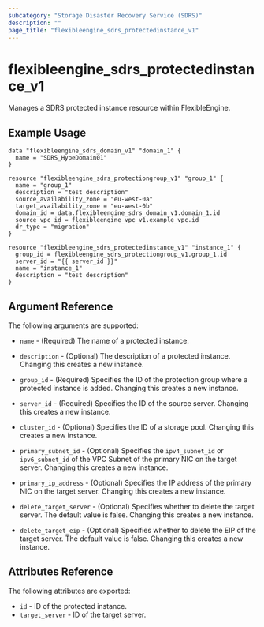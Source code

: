```yaml
---
subcategory: "Storage Disaster Recovery Service (SDRS)"
description: ""
page_title: "flexibleengine_sdrs_protectedinstance_v1"
---
```


# flexibleengine_sdrs_protectedinstance_v1

Manages a SDRS protected instance resource within FlexibleEngine.

## Example Usage

```hcl
data "flexibleengine_sdrs_domain_v1" "domain_1" {
  name = "SDRS_HypeDomain01"
}

resource "flexibleengine_sdrs_protectiongroup_v1" "group_1" {
  name = "group_1"
  description = "test description"
  source_availability_zone = "eu-west-0a"
  target_availability_zone = "eu-west-0b"
  domain_id = data.flexibleengine_sdrs_domain_v1.domain_1.id
  source_vpc_id = flexibleengine_vpc_v1.example_vpc.id
  dr_type = "migration"
}

resource "flexibleengine_sdrs_protectedinstance_v1" "instance_1" {
  group_id = flexibleengine_sdrs_protectiongroup_v1.group_1.id
  server_id = "{{ server_id }}"
  name = "instance_1"
  description = "test description"
}

```

## Argument Reference

The following arguments are supported:

* `name` - (Required) The name of a protected instance.

* `description` - (Optional) The description of a protected instance. Changing this creates a new instance.

* `group_id` - (Required) Specifies the ID of the protection group where a protected instance is added.
  Changing this creates a new instance.

* `server_id` - (Required) Specifies the ID of the source server. Changing this creates a new instance.

* `cluster_id` - (Optional) Specifies the ID of a storage pool. Changing this creates a new instance.

* `primary_subnet_id` - (Optional) Specifies the `ipv4_subnet_id` or `ipv6_subnet_id` of the
  VPC Subnet of the primary NIC on the target server. Changing this creates a new instance.

* `primary_ip_address` - (Optional) Specifies the IP address of the primary NIC on the target server.
  Changing this creates a new instance.

* `delete_target_server` - (Optional) Specifies whether to delete the target server. The default value is false.
  Changing this creates a new instance.

* `delete_target_eip` - (Optional) Specifies whether to delete the EIP of the target server. The default value is false.
  Changing this creates a new instance.

## Attributes Reference

The following attributes are exported:

* `id` -  ID of the protected instance.
* `target_server` -  ID of the target server.

